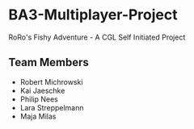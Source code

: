 # BA3-Multiplayer-Project
 RoRo's Fishy Adventure - A CGL Self Initiated Project
 
 
 ## Team Members
- Robert Michrowski
- Kai Jaeschke
- Philip Nees
- Lara Streppelmann
- Maja Milas
